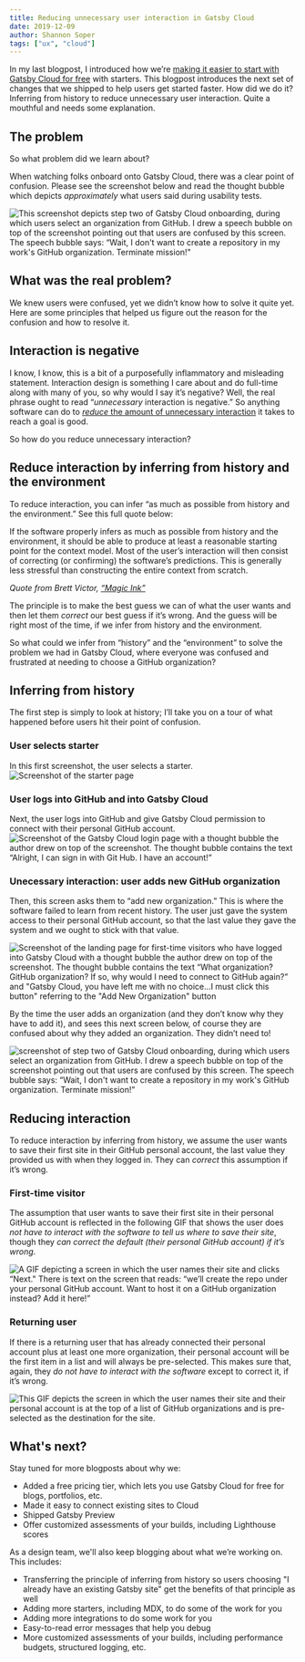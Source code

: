 ```yaml
---
title: Reducing unnecessary user interaction in Gatsby Cloud
date: 2019-12-09
author: Shannon Soper
tags: ["ux", "cloud"]
---
```


In my last blogpost, I introduced how we’re [making it easier to start with Gatsby Cloud for 
free](https://www.gatsbyjs.org/blog/2019-11-25-getting-started-with-gatsby-cloud/) with starters. This blogpost introduces the next set of changes that we shipped to help users get started faster. How did we do it? Inferring from history to reduce unnecessary user interaction. Quite a mouthful and needs some explanation.

## The problem
So what problem did we learn about?

When watching folks onboard onto Gatsby Cloud, there was a clear point of confusion. Please see the screenshot below and read the thought bubble which depicts *approximately* what users said during usability tests.
 
![This screenshot depicts step two of Gatsby Cloud onboarding, during which users select an organization from GitHub. I drew a speech bubble on top of the screenshot pointing out that users are confused by this screen. The speech bubble says: “Wait, I don't want to create a repository in my work's GitHub organization. Terminate mission!"](select-work-org-confusion.png)

## What was the real problem?
We knew users were confused, yet we didn’t know how to solve it quite yet. Here are some principles that helped us figure out the reason for the confusion and how to resolve it.

## Interaction is negative

I know, I know, this is a bit of a purposefully inflammatory and misleading statement. Interaction design is something I care about and do full-time along with many of you, so why would I say it’s negative? Well, the real phrase ought to read “_unnecessary_ interaction is negative.” So anything software can do to [*reduce* the amount of unnecessary interaction](http://worrydream.com/MagicInk/#p145) it takes to reach a goal is good.

So how do you reduce unnecessary interaction?

## Reduce interaction by inferring from history and the environment
To reduce interaction, you can infer “as much as possible from history and the environment.” See this full quote below:

<Pullquote>If the software properly infers as much as possible from history and the environment, it should be able to produce at least a reasonable starting point for the context model. Most of the user’s interaction will then consist of correcting (or confirming) the software’s predictions. This is generally less stressful than constructing the entire context from scratch.</Pullquote>

_Quote from Brett Victor, [“Magic Ink”](http://worrydream.com/MagicInk/#p173)_

The principle is to make the best guess we can of what the user wants and then let them *correct* our best guess if it’s wrong. And the guess will be right most of the time, if we infer from history and the environment.

So what could we infer from “history” and the “environment” to solve the problem we had in Gatsby Cloud, where everyone was confused and frustrated at needing to choose a GitHub organization?

## Inferring from history
The first step is simply to look at history; I’ll take you on a tour of what happened before users hit their point of confusion.

### User selects starter
In this first screenshot, the user selects a starter.
![Screenshot of the starter page](final-state.png)

### User logs into GitHub and into Gatsby Cloud
Next, the user logs into GitHub and give Gatsby Cloud permission to connect with their personal GitHub account.
![Screenshot of the Gatsby Cloud login page with a thought bubble the author drew on top of the screenshot. The thought bubble contains the text “Alright, I can sign in with Git Hub. I have an account!”](cloud-login-400.png)

### Unecessary interaction: user adds new GitHub organization
Then, this screen asks them to “add new organization.” This is where the software failed to learn from recent history. The user just gave the system access to their personal GitHub account, so that the last value they gave the system and we ought to stick with that value.

![Screenshot of the landing page for first-time visitors who have logged into Gatsby Cloud with a thought bubble the author drew on top of the screenshot. The thought bubble contains the text “What organization? GitHub organization? If so, why would I need to connect to GitHub again?” and "Gatsby Cloud, you have left me with no choice...I must click this button" referring to the "Add New Organization" button](add-new-org-confusion.png)

By the time the user adds an organization (and they don’t know why they have to add it), and sees this next screen below, of course they are confused about why they added an organization. They didn’t need to!
 
![screenshot of step two of Gatsby Cloud onboarding, during which users select an organization from GitHub. I drew a speech bubble on top of the screenshot pointing out that users are confused by this screen. The speech bubble says: “Wait, I don't want to create a repository in my work's GitHub organization. Terminate mission!”](select-work-org-confusion.png)

## Reducing interaction
To reduce interaction by inferring from history, we assume the user wants to save their first site in their GitHub personal account, the last value they provided us with when they logged in. They can *correct* this assumption if it’s wrong.

### First-time visitor
The assumption that user wants to save their first site in their personal GitHub account is reflected in the following GIF that shows the user does *not have to interact with the software to tell us where to save their site*, though they *can correct the default (their personal GitHub account) if it’s wrong*.

![A GIF depicting a screen in which the user names their site and clicks “Next." There is text on the screen that reads: “we’ll create the repo under your personal GitHub account. Want to host it on a GitHub organization instead? Add it here!”](create-new-site.gif)

### Returning user
If there is a returning user that has already connected their personal account plus at least one more organization, their personal account will be the first item in a list and will always be pre-selected. This makes sure that, again, they *do not have to interact with the software* except to correct it, if it’s wrong. 

![This GIF depicts the screen in which the user names their site and their personal account is at the top of a list of GitHub organizations and is pre-selected as the destination for the site.](return-visitor.gif)

## What's next?
Stay tuned for more blogposts about why we:
- Added a free pricing tier, which lets you use Gatsby Cloud for free for blogs, portfolios, etc.
- Made it easy to connect existing sites to Cloud
- Shipped Gatsby Preview
- Offer customized assessments of your builds, including Lighthouse scores 

As a design team, we'll also keep blogging about what we’re working on. This includes:
- Transferring the principle of inferring from history so users choosing "I already have an existing Gatsby site" get the benefits of that principle as well
- Adding more starters, including MDX, to do some of the work for you
- Adding more integrations to do some work for you
- Easy-to-read error messages that help you debug
- More customized assessments of your builds, including performance budgets, structured logging, etc.


